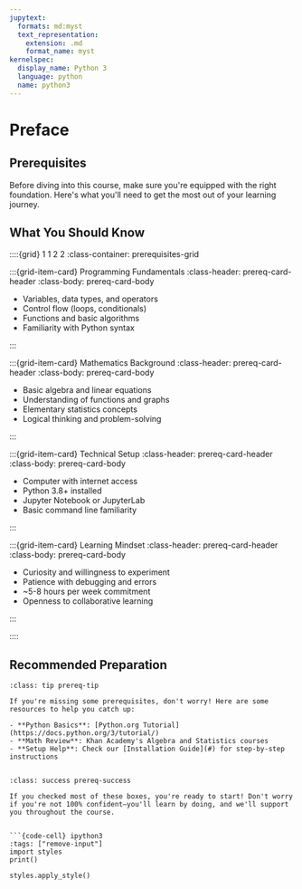 ```yaml
---
jupytext:
  formats: md:myst
  text_representation:
    extension: .md
    format_name: myst
kernelspec:
  display_name: Python 3
  language: python
  name: python3
---
```

# Preface

## Prerequisites

Before diving into this course, make sure you're equipped with the right foundation. Here's what you'll need to get the most out of your learning journey.

## What You Should Know

::::{grid} 1 1 2 2
:class-container: prerequisites-grid

:::{grid-item-card} Programming Fundamentals
:class-header: prereq-card-header
:class-body: prereq-card-body

- Variables, data types, and operators
- Control flow (loops, conditionals)
- Functions and basic algorithms
- Familiarity with Python syntax

:::

:::{grid-item-card} Mathematics Background
:class-header: prereq-card-header
:class-body: prereq-card-body

- Basic algebra and linear equations
- Understanding of functions and graphs
- Elementary statistics concepts
- Logical thinking and problem-solving

:::

:::{grid-item-card} Technical Setup
:class-header: prereq-card-header
:class-body: prereq-card-body

- Computer with internet access
- Python 3.8+ installed
- Jupyter Notebook or JupyterLab
- Basic command line familiarity

:::

:::{grid-item-card} Learning Mindset
:class-header: prereq-card-header
:class-body: prereq-card-body

- Curiosity and willingness to experiment
- Patience with debugging and errors
- ~5-8 hours per week commitment
- Openness to collaborative learning

:::

::::

## Recommended Preparation
```{admonition} Not quite ready?
:class: tip prereq-tip

If you're missing some prerequisites, don't worry! Here are some resources to help you catch up:

- **Python Basics**: [Python.org Tutorial](https://docs.python.org/3/tutorial/)
- **Math Review**: Khan Academy's Algebra and Statistics courses
- **Setup Help**: Check our [Installation Guide](#) for step-by-step instructions


:class: success prereq-success

If you checked most of these boxes, you're ready to start! Don't worry if you're not 100% confident—you'll learn by doing, and we'll support you throughout the course.


```{code-cell} ipython3
:tags: ["remove-input"]
import styles
print()

styles.apply_style()
```


